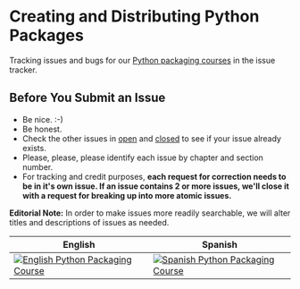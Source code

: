 # Creating and Distributing Python Packages

Tracking issues and bugs for our [Python packaging courses](http://twoscoopspress.thinkific.com/collections/packaging) in the issue tracker.

Before You Submit an Issue
----------------------------

* Be nice. :-)
* Be honest.
* Check the other issues in [open](https://github.com/twoscoops/Creating-and-Distributing-Python-Packages?state=open) and [closed](https://github.com/twoscoops/Creating-and-Distributing-Python-Packages/issues?state=closed) to see if your issue already exists.
* Please, please, please identify each issue by chapter and section number. 
* For tracking and credit purposes, **each request for correction needs to be in it's own issue. If an issue contains 2 or more issues, we'll close it with a request for breaking up into more atomic issues.**

**Editorial Note:** In order to make issues more readily searchable, we will alter titles and descriptions of issues as needed.

| English  | Spanish |
|--------------|-----------------|
|[![English Python Packaging Course](https://s3.amazonaws.com/thinkific/courses/course_card_image_000/253/7661520606370.original.jpg?1520606370)](https://courses.twoscoopspress.com/courses/creating-and-distributing-python-packages)|[![Spanish Python Packaging Course](https://s3.amazonaws.com/thinkific/courses/course_card_image_000/260/8631520606641.original.jpg?1520606641)](https://courses.twoscoopspress.com/courses/creating-and-distributing-python-packages-es)|

